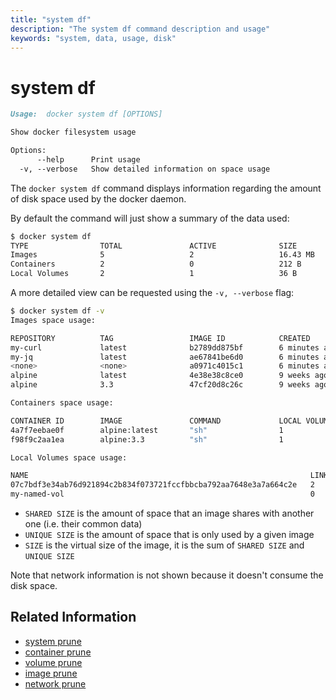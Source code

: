 ```yaml
---
title: "system df"
description: "The system df command description and usage"
keywords: "system, data, usage, disk"
---
```


<!-- This file is maintained within the docker/docker Github
     repository at https://github.com/docker/docker/. Make all
     pull requests against that repo. If you see this file in
     another repository, consider it read-only there, as it will
     periodically be overwritten by the definitive file. Pull
     requests which include edits to this file in other repositories
     will be rejected.
-->

# system df

```markdown
Usage:	docker system df [OPTIONS]

Show docker filesystem usage

Options:
      --help      Print usage
  -v, --verbose   Show detailed information on space usage
```

The `docker system df` command displays information regarding the
amount of disk space used by the docker daemon.

By default the command will just show a summary of the data used:
```bash
$ docker system df
TYPE                TOTAL               ACTIVE              SIZE                RECLAIMABLE
Images              5                   2                   16.43 MB            11.63 MB (70%)
Containers          2                   0                   212 B               212 B (100%)
Local Volumes       2                   1                   36 B                0 B (0%)
```

A more detailed view can be requested using the `-v, --verbose` flag:
```bash
$ docker system df -v
Images space usage:

REPOSITORY          TAG                 IMAGE ID            CREATED             SIZE                SHARED SIZE         UNIQUE SIZE         CONTAINERS
my-curl             latest              b2789dd875bf        6 minutes ago       11 MB               11 MB               5 B                 0
my-jq               latest              ae67841be6d0        6 minutes ago       9.623 MB            8.991 MB            632.1 kB            0
<none>              <none>              a0971c4015c1        6 minutes ago       11 MB               11 MB               0 B                 0
alpine              latest              4e38e38c8ce0        9 weeks ago         4.799 MB            0 B                 4.799 MB            1
alpine              3.3                 47cf20d8c26c        9 weeks ago         4.797 MB            4.797 MB            0 B                 1

Containers space usage:

CONTAINER ID        IMAGE               COMMAND             LOCAL VOLUMES       SIZE                CREATED             STATUS                      NAMES
4a7f7eebae0f        alpine:latest       "sh"                1                   0 B                 16 minutes ago      Exited (0) 5 minutes ago    hopeful_yalow
f98f9c2aa1ea        alpine:3.3          "sh"                1                   212 B               16 minutes ago      Exited (0) 48 seconds ago   anon-vol

Local Volumes space usage:

NAME                                                               LINKS               SIZE
07c7bdf3e34ab76d921894c2b834f073721fccfbbcba792aa7648e3a7a664c2e   2                   36 B
my-named-vol                                                       0                   0 B
```

* `SHARED SIZE` is the amount of space that an image shares with another one (i.e. their common data)
* `UNIQUE SIZE` is the amount of space that is only used by a given image
* `SIZE` is the virtual size of the image, it is the sum of `SHARED SIZE` and `UNIQUE SIZE`

Note that network information is not shown because it doesn't consume the disk space.

## Related Information
* [system prune](system_prune.md)
* [container prune](container_prune.md)
* [volume prune](volume_prune.md)
* [image prune](image_prune.md)
* [network prune](network_prune.md)
